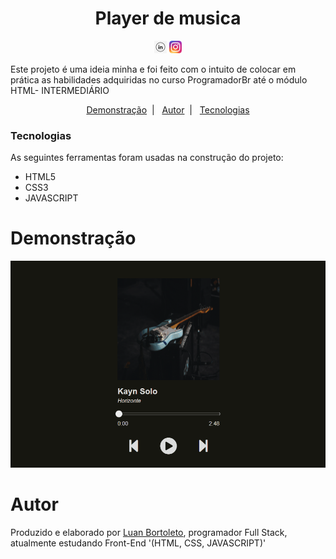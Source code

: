 

<h1 align="center">Player de musica</h1>
<p  align='center'> 
 <a href= 'https://www.linkedin.com/in/luan-bortoleto-590490234/'>
 <img alt='Luan Bortoleto [Linkedin]' src='./imagens/iconlink.jpg' width=20px></a>
  <a href='https://www.instagram.com/luanbortoleto/'><img alt='Luan Bortoleto [Instagram]' src='./imagens/iconinsta2.png' width=20px></a>
  </p>
<p>Este projeto é uma ideia minha e foi feito com o intuito de colocar em prática as habilidades adquiridas no curso ProgramadorBr até o módulo HTML- INTERMEDIÁRIO</p>

<p align="center">
  <a href="#demonstração">Demonstração</a>&nbsp;&nbsp;|&nbsp;&nbsp;
  <a href="#autor">Autor</a>&nbsp;&nbsp;|&nbsp;&nbsp;
  <a href="#tecnologias">Tecnologias</a>
 
  
</p>

### Tecnologias

As seguintes ferramentas foram usadas na construção do projeto:

<div>
<ul>
<li>HTML5</li>
<li>CSS3</li>
<li>JAVASCRIPT</li>
</ul>
</div>

# Demonstração

<img src= './imagens/player2.gif'>



# Autor
<p>Produzido e elaborado por <a href='https://www.instagram.com/luanbortoleto/'>Luan Bortoleto</a>, programador Full Stack, atualmente estudando Front-End '(HTML, CSS, JAVASCRIPT)'</p>


